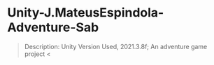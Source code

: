 # Unity-J.MateusEspindola-Adventure-Sab
> Description: Unity Version Used, 2021.3.8f; An adventure game project &lt;
